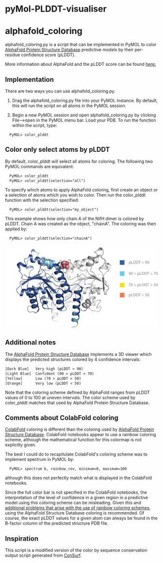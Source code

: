 # pyMol-PLDDT-visualiser
# alphafold_coloring

alphafold_coloring.py is a script that can be implemented in PyMOL to color [AlphaFold Protein Structure Database](https://alphafold.ebi.ac.uk) predictive models by their per-residue confidence score (pLDDT).

More information about AlphaFold and the pLDDT score can be found [here:](https://www.nature.com/articles/s41586-021-03819-2)


## Implementation

There are two ways you can use alphafold_coloring.py.

1. Drag the alphafold_coloring.py file into your PyMOL instance. By default, this will run the script on all atoms in the PyMOL session.

2. Begin a new PyMOL session and open alphafold_coloring.py by clicking File-->open in the PyMOL menu bar. Load your PDB. To run the function within the script, type:
```
  PyMOL> color_plddt
```

## Color only select atoms by pLDDT

By default, color_plddt will select all atoms for coloring. The following two PyMOL commands are equivalent:
```
  PyMOL> color_plddt
  PyMOL> color_plddt(selection="all")
```

To specify which atoms to apply AlphaFold coloring, first create an object or a selection of atoms which you wish to color. Then run the color_plddt function with the selection specified:
```
  PyMOL> color_plddt(selection="my_object")
```

This example shows how only chain A of the NifH dimer is colored by pLDDT. Chain A was created as the object, "chainA". The coloring was then applied by:
```
  PyMOL> color_plddt(selection="chainA")
```
![example image](https://github.com/ailienamaggiolo/alphafold_coloring/blob/main/nifH_dimer_example_v3.png)

## Additional notes

The [AlphaFold Protein Structure Database](https://alphafold.ebi.ac.uk/) implements a 3D viewer which displays the predicted structures colored by 4 confidence intervals:

```
[Dark Blue]   Very high (pLDDT > 90)
[Light Blue]  Confident (90 > pLDDT > 70)
[Yellow]      Low (70 > pLDDT > 50)
[Orange]      Very low (pLDDT < 50)
```

Note that the coloring scheme defined by AlphaFold ranges from pLDDT values of 0 to 100 at uneven intervals. The color scheme used by color_plddt matches that used by AlphaFold Protein Structure Database.


## Comments about ColabFold coloring

[ColabFold](https://github.com/sokrypton/ColabFold) coloring is different than the coloring used by [AlphaFold Protein Structure Database](https://alphafold.ebi.ac.uk). ColabFold notebooks appear to use a rainbow coloring scheme, although the mathematical function for this colormap is not explicitly given.

The best I could do to recapitulate ColabFold's coloring scheme was to implement spectrum in PyMOL by:
```
  PyMOL> spectrum b, rainbow_rev, minimum=0, maximum=100
```
although this does not perfectly match what is displayed in the ColabFold notebooks.

Since the full color bar is not specified in the ColabFold notebooks, the interpretation of the level of confidence in a given region in a predictive model using this coloring scheme can be misleading. Given this and [additional problems that arise with the use of rainbow coloring schemes](https://www.biorxiv.org/content/10.1101/2020.09.22.308593v1), using the AlphaFold Structure Database coloring is recommended. Of course, the exact pLDDT values for a given atom can always be found in the B-factor column of the predicted structure PDB file.


## Inspiration

This script is a modified version of the color by sequence conservation output script generated from [ConSurf](https://consurf.tau.ac.il).
